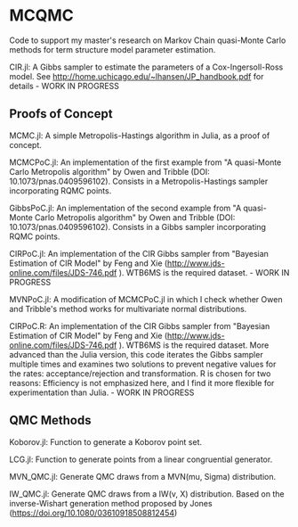 # MCQMC
Code to support my master's research on Markov Chain quasi-Monte Carlo methods for term structure model parameter estimation.

CIR.jl: A Gibbs sampler to estimate the parameters of a Cox-Ingersoll-Ross model. See http://home.uchicago.edu/~lhansen/JP_handbook.pdf for details - WORK IN PROGRESS

## Proofs of Concept
MCMC.jl: A simple Metropolis-Hastings algorithm in Julia, as a proof of concept.

MCMCPoC.jl: An implementation of the first example from "A quasi-Monte Carlo Metropolis algorithm" by Owen and Tribble (DOI: 10.1073/pnas.0409596102). Consists in a Metropolis-Hastings sampler incorporating RQMC points.

GibbsPoC.jl: An implementation of the second example from "A quasi-Monte Carlo Metropolis algorithm" by Owen and Tribble (DOI: 10.1073/pnas.0409596102). Consists in a Gibbs sampler incorporating RQMC points.

CIRPoC.jl: An implementation of the CIR Gibbs sampler from "Bayesian Estimation of CIR Model" by Feng and Xie (http://www.jds-online.com/files/JDS-746.pdf ). WTB6MS is the required dataset. - WORK IN PROGRESS


MVNPoC.jl: A modification of MCMCPoC.jl in which I check whether Owen and Tribble's method works for multivariate normal distributions.

CIRPoC.R: An implementation of the CIR Gibbs sampler from "Bayesian Estimation of CIR Model" by Feng and Xie (http://www.jds-online.com/files/JDS-746.pdf ). WTB6MS is the required dataset. More advanced than the Julia version, this code iterates the Gibbs sampler multiple times and examines two solutions to prevent negative values for the rates: acceptance/rejection and transformation. R is chosen for two reasons: Efficiency is not emphasized here, and I find it more flexible for experimentation than Julia. - WORK IN PROGRESS

## QMC Methods
Koborov.jl: Function to generate a Koborov point set.

LCG.jl: Function to generate points from a linear congruential generator.

MVN_QMC.jl: Generate QMC draws from a MVN(mu, Sigma) distribution.

IW_QMC.jl: Generate QMC draws from a IW(v, X) distribution. Based on the inverse-Wishart generation method proposed by Jones (https://doi.org/10.1080/03610918508812454)